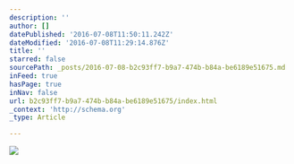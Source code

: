 ```yaml
---
description: ''
author: []
datePublished: '2016-07-08T11:50:11.242Z'
dateModified: '2016-07-08T11:29:14.876Z'
title: ''
starred: false
sourcePath: _posts/2016-07-08-b2c93ff7-b9a7-474b-b84a-be6189e51675.md
inFeed: true
hasPage: true
inNav: false
url: b2c93ff7-b9a7-474b-b84a-be6189e51675/index.html
_context: 'http://schema.org'
_type: Article

---
```

![](https://the-grid-user-content.s3-us-west-2.amazonaws.com/5b2581fd-bc55-4a7e-badd-4ab8c97e0f73.jpg)